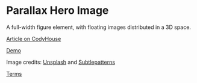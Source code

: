 Parallax Hero Image
=========

A full-width figure element, with floating images distributed in a 3D space.

[Article on CodyHouse](http://codyhouse.co/gem/parallax-hero-image/)

[Demo](http://codyhouse.co/demo/parallax-hero-image/index.html)

Image credits: [Unsplash](https://unsplash.com/) and [Subtlepatterns](http://subtlepatterns.com/)
 
[Terms](http://codyhouse.co/terms/)
